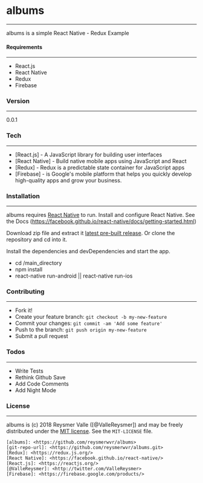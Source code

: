 # albums
***
albums is a simple React Native - Redux Example

#### Requirements
***
  - React.js 
  - React Native
  - Redux
  - Firebase

### Version
***
0.0.1

### Tech
***

* [React.js] - A JavaScript library for building user interfaces
* [React Native] - Build native mobile apps using JavaScript and React
* [Redux] - Redux is a predictable state container for JavaScript apps
* [Firebase] - is Google's mobile platform that helps you quickly develop high-quality apps and grow your business.

### Installation
 ***
 
albums requires [React Native](https://facebook.github.io/react-native/) to run.
Install and configure React Native. See the Docs (https://facebook.github.io/react-native/docs/getting-started.html)
 
 Download zip file and extract it [latest pre-built release](https://github.com/reysmerwvr/albums). Or clone the repository and cd into it.
 
 Install the dependencies and devDependencies and start the app.
 
 - cd /main_directory
 - npm install
 - react-native run-android || react-native run-ios

 ### Contributing
 ***
 - Fork it!
 - Create your feature branch:  `git checkout -b my-new-feature`
 - Commit your changes: `git commit -am 'Add some feature'`
 - Push to the branch: `git push origin my-new-feature`
 - Submit a pull request
 
 ### Todos
 ***
  - Write Tests
  - Rethink Github Save
  - Add Code Comments
  - Add Night Mode
 
 ### License
 ***
 albums is (c) 2018 Reysmer Valle ([@ValleReysmer]) and may be freely distributed under the [MIT license](http://opensource.org/licenses/MIT). See the `MIT-LICENSE` file.
 
 [//]: # (These are reference links used in the body of this note and get stripped out when the markdown processor does its job. There is no need to format nicely because it shouldn't be seen. Thanks SO - http://stackoverflow.com/questions/4823468/store-comments-in-markdown-syntax)
 
    [albums]: <https://github.com/reysmerwvr/albums>
    [git-repo-url]: <https://github.com/reysmerwvr/albums.git>
    [Redux]: <https://redux.js.org/>
    [React Native]: <https://facebook.github.io/react-native/>
    [React.js]: <https://reactjs.org/>
    [@ValleReysmer]: <http://twitter.com/ValleReysmer>
    [Firebase]: <https://firebase.google.com/products/>
    
